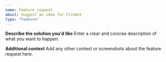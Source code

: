 ```yaml
---
name: Feature request
about: Suggest an idea for Firebot
type: "Feature"
---
```


**Describe the solution you'd like**
Enter a clear and concise description of what you want to happen.

**Additional context**
Add any other context or screenshots about the feature request here.
